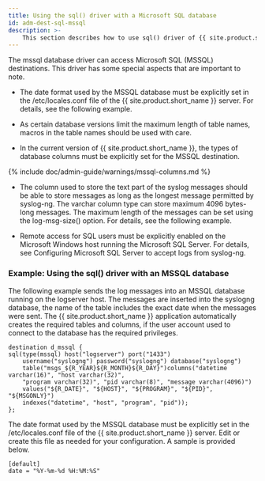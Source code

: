 ```yaml
---
title: Using the sql() driver with a Microsoft SQL database
id: adm-dest-sql-mssql
description: >-
	This section describes how to use sql() driver of {{ site.product.short_name }} with an MSSQL database.
---
```


The mssql database driver can access Microsoft SQL (MSSQL) destinations.
This driver has some special aspects that are important to note.

- The date format used by the MSSQL database must be explicitly set in
    the /etc/locales.conf file of the {{ site.product.short_name }} server. For details, see
    the following example.

- As certain database versions limit the maximum length of table
    names, macros in the table names should be used with care.

- In the current version of {{ site.product.short_name }}, the types of database
    columns must be explicitly set for the MSSQL destination.

{% include doc/admin-guide/warnings/mssql-columns.md %}

- The column used to store the text part of the syslog messages should
    be able to store messages as long as the longest message permitted
    by syslog-ng. The varchar column type can store maximum 4096
    bytes-long messages. The maximum length of the messages can be set
    using the log-msg-size() option. For details, see the following
    example.

- Remote access for SQL users must be explicitly enabled on the
    Microsoft Windows host running the Microsoft SQL Server. For
    details, see Configuring Microsoft SQL Server to accept logs from syslog-ng.

### Example: Using the sql() driver with an MSSQL database

The following example sends the log messages into an MSSQL database
running on the logserver host. The messages are inserted into the
syslogng database, the name of the table includes the exact date when
the messages were sent. The {{ site.product.short_name }} application automatically creates
the required tables and columns, if the user account used to connect to
the database has the required privileges.

```config
destination d_mssql {
sql(type(mssql) host("logserver") port("1433")
    username("syslogng") password("syslogng") database("syslogng")
    table("msgs_${R_YEAR}${R_MONTH}${R_DAY}")columns("datetime varchar(16)", "host varchar(32)",
    "program varchar(32)", "pid varchar(8)", "message varchar(4096)")
    values("${R_DATE}", "${HOST}", "${PROGRAM}", "${PID}", "${MSGONLY}")
    indexes("datetime", "host", "program", "pid"));
};
```

The date format used by the MSSQL database must be explicitly set in the
/etc/locales.conf file of the {{ site.product.short_name }} server. Edit or create this file
as needed for your configuration. A sample is provided below.

```config
[default]
date = "%Y-%m-%d %H:%M:%S"
```
